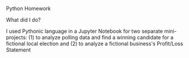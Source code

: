 Python Homework 

What did I do?

I used Pythonic language in a Jupyter Notebook for two separate mini-projects: (1) to analyze polling data and find a winning candidate for a fictional local election and (2) to analyze a fictional business's Profit/Loss Statement 
